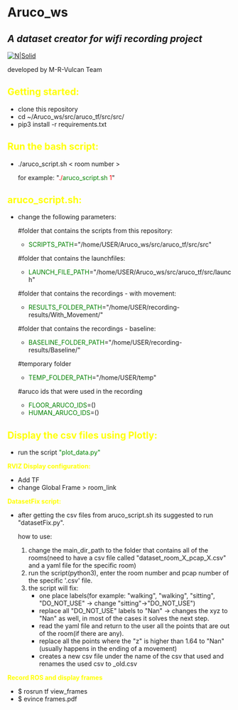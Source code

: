 # Aruco_ws

## _A dataset creator for wifi recording project_

[![N|Solid](https://thumbs.dreamstime.com/b/d-illustration-wifi-symbol-sign-internet-network-connection-background-wireless-187836855.jpg)](https://github.com/M-R-VulcaN/Record-Wifi)

developed by M-R-Vulcan Team

## <span style="color: yellow">Getting started:
- clone this repository
- cd ~/Aruco_ws/src/aruco_tf/src/src/
- pip3 install -r requirements.txt

## <span style="color: yellow">Run the bash script:
- ./aruco_script.sh < room number >

    for example: "<span style="color: red">./</span><span style="color: green">aruco_script.sh </span><span style="color: red">1</span>"

## <span style="color: yellow">aruco_script.sh:

- change the following parameters:

    #folder that contains the scripts from this repository:
    - <span style="color: green">SCRIPTS_PATH</span>="/home/USER/Aruco_ws/src/aruco_tf/src/src"  

    #folder that contains the launchfiles:
    - <span style="color: green">LAUNCH_FILE_PATH</span>="/home/USER/Aruco_ws/src/aruco_tf/src/launch"

    #folder that contains the recordings - with movement:
    - <span style="color: green">RESULTS_FOLDER_PATH</span>="/home/USER/recording-results/With_Movement/"

    #folder that contains the recordings - baseline:
    - <span style="color: green">BASELINE_FOLDER_PATH</span>="/home/USER/recording-results/Baseline/"

    #temporary folder
    - <span style="color: green">TEMP_FOLDER_PATH</span>="/home/USER/temp"

    #aruco ids that were used in the recording
    - <span style="color: green">FLOOR_ARUCO_IDS</span>=()
    - <span style="color: green">HUMAN_ARUCO_IDS</span>=()


## <span style="color: yellow">Display the csv files using Plotly:

- run the script <span style="color: green">"plot_data.py"</span>

**<span style="color: yellow">RVIZ Display configuration:**

- Add TF
- change Global Frame > room_link

**<span style="color: yellow">DatasetFix script:**

- after getting the csv files from aruco_script.sh its suggested to run "datasetFix.py".

    how to use:
    1. change the main_dir_path to the folder that contains all of the rooms(need to have a csv file called "dataset_room_X_pcap_X.csv" and a yaml file for the specific room)
    2. run the script(python3), enter the room number and pcap number of the specific '.csv' file. 
    3. the script will fix:
        * one place labels(for example: "walking", "walking", "sitting", "DO_NOT_USE" -> change "sitting"->"DO_NOT_USE")
        * replace all "DO_NOT_USE" labels to "Nan" -> changes the xyz to "Nan" as well, in most of the cases it solves the next step.
        * read the yaml file and return to the user all the points that are out of the room(if there are any).
        * replace all the points where the "z" is higher than 1.64 to "Nan" (usually happens in the ending of a movement)
        * creates a new csv file under the name of the csv that used and renames the used csv to _old.csv 


**<span style="color: yellow">Record ROS and display frames**

- $ rosrun tf view_frames
- $ evince frames.pdf 

